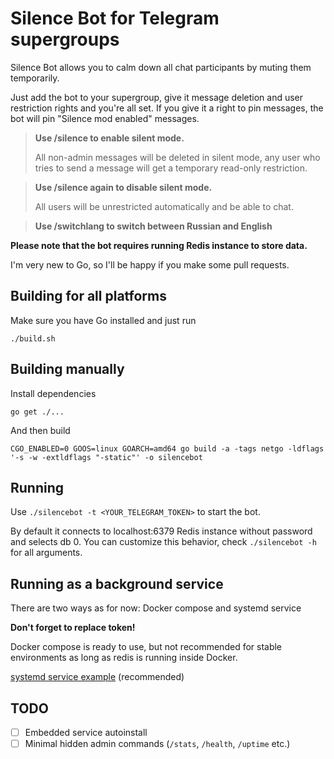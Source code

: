 # Silence Bot for Telegram supergroups

Silence Bot allows you to calm down all chat participants by muting them temporarily.

Just add the bot to your supergroup, give it message deletion and user restriction rights and you're all set.
If you give it a right to pin messages, the bot will pin "Silence mod enabled" messages.

>**Use /silence to enable silent mode.**
>
>All non-admin messages will be deleted in silent mode, any user who tries to send a message will get a temporary read-only restriction.

>**Use /silence again to disable silent mode.**
>
>All users will be unrestricted automatically and be able to chat.

>**Use /switchlang to switch between Russian and English**

**Please note that the bot requires running Redis instance to store data.**

I'm very new to Go, so I'll be happy if you make some pull requests.

## Building for all platforms
Make sure you have Go installed and just run
```
./build.sh
```

## Building manually
Install dependencies
```
go get ./...
```
And then build
```
CGO_ENABLED=0 GOOS=linux GOARCH=amd64 go build -a -tags netgo -ldflags '-s -w -extldflags "-static"' -o silencebot
```

## Running
Use `./silencebot -t <YOUR_TELEGRAM_TOKEN>` to start the bot.

By default it connects to localhost:6379 Redis instance without password and selects db 0.
You can customize this behavior, check `./silencebot -h` for all arguments.

## Running as a background service

There are two ways as for now: Docker compose and systemd service

**Don't forget to replace token!**

Docker compose is ready to use, but not recommended for stable environments as long as redis is running inside Docker.

[systemd service example](contrib/bot.service) (recommended)

## TODO

- [ ] Embedded service autoinstall
- [ ] Minimal hidden admin commands (`/stats`, `/health`, `/uptime` etc.)
